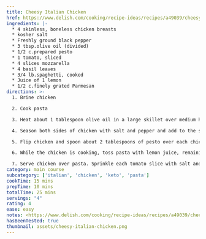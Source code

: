 ```yaml
---
title: Cheesy Italian Chicken
href: https://www.delish.com/cooking/recipe-ideas/recipes/a49039/cheesy-italian-chicken-recipe/
ingredients: |-
  * 4 skinless, boneless chicken breasts
  * kosher salt
  * Freshly ground black pepper
  * 3 tbsp.olive oil (divided)
  * 1/2 c.prepared pesto
  * 1 tomato, sliced
  * 4 slices mozzarella
  * 4 basil leaves
  * 3/4 lb.spaghetti, cooked
  * Juice of 1 lemon
  * 1/2 c.finely grated Parmesan
directions: >-
  1. Brine chicken

  2. Cook pasta

  3. Heat about 1 tablespoon olive oil in a large skillet over medium heat.

  4. Season both sides of chicken with salt and pepper and add to the skillet. Sear until the chicken is golden on one side, about 6 minutes.

  5. Flip chicken and spoon about 2 tablespoons of pesto over each chicken breast. Continue cooking for another 3-4 minutes to sear the other side, then top each serving with cheese and a slice of tomato. Cover the pan and cook until the chicken is cooked through and the cheese has melted, about 3-4 minutes more depending on the size of your chicken breasts.

  6. While the chicken is cooking, toss pasta with lemon juice, remaining olive oil and Parmesan. Season to taste with salt and pepper.

  7. Serve chicken over pasta. Sprinkle each tomato slice with salt and pepper garnish with a basil leaf. Spoon leftover pesto sauce on top, if desired.
category: main course
subcategory: ['italian', 'chicken', 'keto', 'pasta']
cookTime: 15 mins
prepTime: 10 mins
totalTime: 25 mins
servings: "4"
rating: 4
ease: easy
notes: <https://www.delish.com/cooking/recipe-ideas/recipes/a49039/cheesy-italian-chicken-recipe/>
hasBeenTested: true
thumbnail: assets/cheesy-italian-chicken.png
---
```


